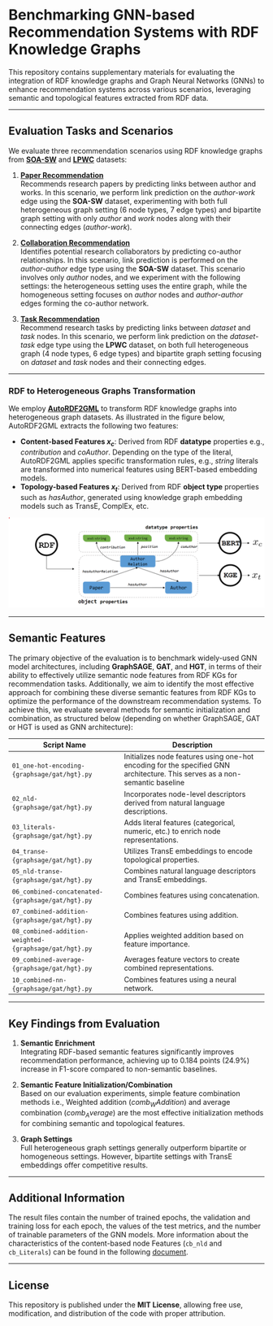 # Benchmarking GNN-based Recommendation Systems with RDF Knowledge Graphs

This repository contains supplementary materials for evaluating the integration of RDF knowledge graphs and Graph Neural Networks (GNNs) to enhance recommendation systems across various scenarios, leveraging semantic and topological features extracted from RDF data.

---

## Evaluation Tasks and Scenarios

We evaluate three recommendation scenarios using RDF knowledge graphs from [**SOA-SW**](https://doi.org/10.5281/zenodo.10299428) and [**LPWC**](https://doi.org/10.5281/zenodo.10299365) datasets:

1. **[Paper Recommendation](./paper-recommendation)**  
   Recommends research papers by predicting links between author and works. In this scenario, we perform link prediction on
the _author-work_ edge using the **SOA-SW** dataset, experimenting with both full
heterogeneous graph setting (6 node types, 7 edge types) and bipartite graph
setting with only _author_ and _work_ nodes along with their connecting
edges (_author-work_).

2. **[Collaboration Recommendation](./collaboration-recommendation)**  
   Identifies potential research collaborators by predicting co-author relationships. In this scenario, link prediction is performed on the _author-author_ edge type using the **SOA-SW** dataset. This
scenario involves only _author_ nodes, and we experiment with the following settings: the heterogeneous setting uses the entire graph, while the homogeneous setting focuses on _author_ nodes and _author-author_ edges forming the co-author network.

3. **[Task Recommendation](./task-recommendation)**  
   Recommend research tasks by predicting links between _dataset_ and _task_ nodes. In this scenario, we perform link prediction on the _dataset-task_ edge type using the **LPWC** dataset, on both full heterogeneous
graph (4 node types, 6 edge types) and bipartite graph setting focusing on _dataset_ and _task_ nodes and their connecting edges.

---

### RDF to Heterogeneous Graphs Transformation
We employ [**AutoRDF2GML**](https://github.com/davidlamprecht/AutoRDF2GML) to transform RDF knowledge graphs into heterogeneous graph datasets. As illustrated in the figure below, AutoRDF2GML extracts the following two features:
- **Content-based Features  $x_c$**: Derived from RDF **datatype** properties e.g., _contribution_ and _coAuthor_. Depending on the type of the literal, AutoRDF2GML applies specific transformation rules, e.g., _string_ literals are transformed into numerical features using BERT-based embedding models.
- **Topology-based Features $x_t$**: Derived from RDF **object type** properties such as _hasAuthor_, generated using knowledge graph embedding models such as TransE, ComplEx, etc.

![Local Image](autordf2gml.png)

---

## Semantic Features

The primary objective of the evaluation is to benchmark widely-used GNN model architectures, including **GraphSAGE**, **GAT**, and **HGT**, in terms of their ability to effectively utilize semantic node features from RDF KGs for recommendation tasks. Additionally, we aim to identify the most effective approach for combining these diverse semantic features from RDF KGs to optimize the performance of the downstream recommendation systems. To achieve this, we evaluate several methods for semantic initialization and combination, as structured below (depending on whether GraphSAGE, GAT or HGT is used as GNN architecture):

| Script Name                                   | Description                                                                                     |
|----------------------------------------------|-------------------------------------------------------------------------------------------------|
| `01_one-hot-encoding-{graphsage/gat/hgt}.py` | Initializes node features using one-hot encoding for the specified GNN architecture. This serves as a non-semantic baseline           |
| `02_nld-{graphsage/gat/hgt}.py`              | Incorporates node-level descriptors derived from natural language descriptions.                |
| `03_literals-{graphsage/gat/hgt}.py`         | Adds literal features (categorical, numeric, etc.) to enrich node representations.             |
| `04_transe-{graphsage/gat/hgt}.py`           | Utilizes TransE embeddings to encode topological properties.                                   |
| `05_nld-transe-{graphsage/gat/hgt}.py`       | Combines natural language descriptors and TransE embeddings.                                   |
| `06_combined-concatenated-{graphsage/gat/hgt}.py` | Combines features using concatenation.                                                         |
| `07_combined-addition-{graphsage/gat/hgt}.py` | Combines features using addition.                                                              |
| `08_combined-addition-weighted-{graphsage/gat/hgt}.py` | Applies weighted addition based on feature importance.                                          |
| `09_combined-average-{graphsage/gat/hgt}.py` | Averages feature vectors to create combined representations.                                   |
| `10_combined-nn-{graphsage/gat/hgt}.py`      | Combines features using a neural network.                                                      |

---

## Key Findings from Evaluation

1. **Semantic Enrichment**  
   Integrating RDF-based semantic features significantly improves recommendation performance, achieving up to 0.184 points (24.9%) increase in F1-score compared to non-semantic baselines.

2. **Semantic Feature Initialization/Combination**  
   Based on our evaluation experiments, simple feature combination methods i.e., Weighted addition ($comb_WAddition$) and average combination ($comb_Average$) are the most effective initialization methods for combining semantic and topological features.

3. **Graph Settings**  
   Full heterogeneous graph settings generally outperform bipartite or homogeneous settings. However, bipartite settings with TransE embeddings offer competitive results.

---

## Additional Information
The result files contain the number of trained epochs, the validation and training loss for each epoch, the values of the test metrics, and the number of trainable parameters of the GNN models. More information about the characteristics of the content-based node Features (`cb_nld` and `cb_Literals`) can be found in the following [document](./content-based-nodes-feature-characteristics.pdf).

---


## License

This repository is published under the **MIT License**, allowing free use, modification, and distribution of the code with proper attribution.
